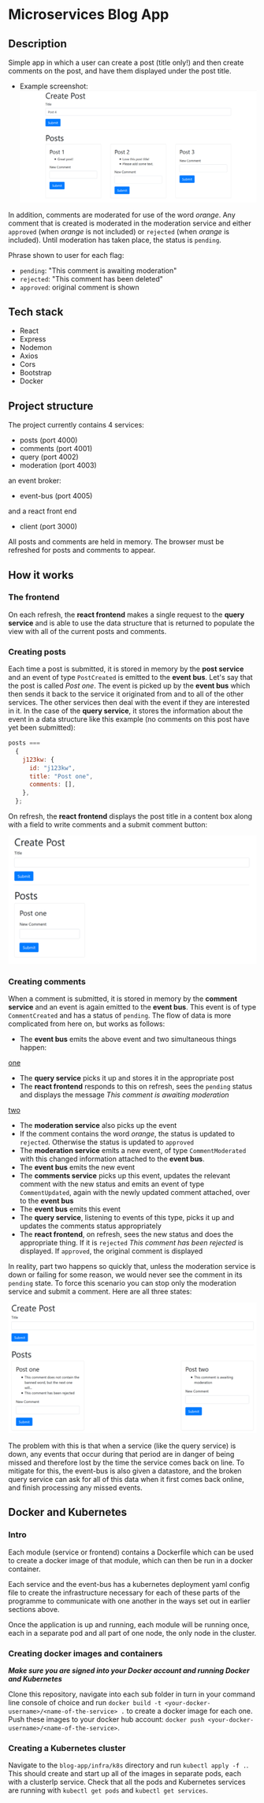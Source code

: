 # Microservices Blog App

## Description

Simple app in which a user can create a post (title only!) and then create comments on the post, and have them displayed under the post title.

- Example screenshot:
  ![screenshot1](./client/public/screenshots/example-screenshot.png)

In addition, comments are moderated for use of the word _orange_. Any comment that is created is moderated in the moderation service and either `approved` (when _orange_ is not included) or `rejected` (when _orange_ is included). Until moderation has taken place, the status is `pending`.

Phrase shown to user for each flag:

- `pending`: "This comment is awaiting moderation"
- `rejected`: "This comment has been deleted"
- `approved`: original comment is shown

## Tech stack

- React
- Express
- Nodemon
- Axios
- Cors
- Bootstrap
- Docker

## Project structure

The project currently contains 4 services:

- posts (port 4000)
- comments (port 4001)
- query (port 4002)
- moderation (port 4003)

an event broker:

- event-bus (port 4005)

and a react front end

- client (port 3000)

All posts and comments are held in memory. The browser must be refreshed for posts and comments to appear.

## How it works

### The frontend

On each refresh, the **react frontend** makes a single request to the **query service** and is able to use the data structure that is returned to populate the view with all of the current posts and comments.

### Creating posts

Each time a post is submitted, it is stored in memory by the **post service** and an event of type `PostCreated` is emitted to the **event bus**. Let's say that the post is called _Post one_. The event is picked up by the **event bus** which then sends it back to the service it originated from and to all of the other services. The other services then deal with the event if they are interested in it. In the case of the **query service**, it stores the information about the event in a data structure like this example (no comments on this post have yet been submitted):

```javascript
posts ===
  {
    j123kw: {
      id: "j123kw",
      title: "Post one",
      comments: [],
    },
  };
```

On refresh, the **react frontend** displays the post title in a content box along with a field to write comments and a submit comment button:

![screenshot1](./client/public/screenshots/one-post-no-comments.png)

### Creating comments

When a comment is submitted, it is stored in memory by the **comment service** and an event is again emitted to the **event bus**. This event is of type `CommentCreated` and has a status of `pending`. The flow of data is more complicated from here on, but works as follows:

- The **event bus** emits the above event and two simultaneous things happen:

<ins>one</ins>

- The **query service** picks it up and stores it in the appropriate post
- The **react frontend** responds to this on refresh, sees the `pending` status and displays the message _This comment is awaiting moderation_

<ins>two</ins>

- The **moderation service** also picks up the event
- If the comment contains the word _orange_, the status is updated to `rejected`. Otherwise the status is updated to `approved`
- The **moderation service** emits a new event, of type `CommentModerated` with this changed information attached to the **event bus**.
- The **event bus** emits the new event
- The **comments service** picks up this event, updates the relevant comment with the new status and emits an event of type `CommentUpdated`, again with the newly updated comment attached, over to the **event bus**
- The **event bus** emits this event
- The **query service**, listening to events of this type, picks it up and updates the comments status appropriately
- The **react frontend**, on refresh, sees the new status and does the appropriate thing. If it is `rejected` _This comment has been rejected_ is displayed. If `approved`, the original comment is displayed

In reality, part two happens so quickly that, unless the moderation service is down or failing for some reason, we would never see the comment in its `pending` state. To force this scenario you can stop only the moderation service and submit a comment. Here are all three states:

![screenshot1](./client/public/screenshots/all-three-comment-statuses.png)

The problem with this is that when a service (like the query service) is down, any events that occur during that period are in danger of being missed and therefore lost by the time the service comes back on line. To mitigate for this, the event-bus is also given a datastore, and the broken query service can ask for all of this data when it first comes back online, and finish processing any missed events.

## Docker and Kubernetes

### Intro

Each module (service or frontend) contains a Dockerfile which can be used to create a docker image of that module, which can then be run in a docker container.

Each service and the event-bus has a kubernetes deployment yaml config file to create the infrastructure necessary for each of these parts of the programme to communicate with one another in the ways set out in earlier sections above.

Once the application is up and running, each module will be running once, each in a separate pod and all part of one node, the only node in the cluster.

### Creating docker images and containers

**_Make sure you are signed into your Docker account and running Docker and Kubernetes_**

Clone this repository, navigate into each sub folder in turn in your command line console of choice and run `docker build -t <your-docker-username>/<name-of-the-service> .` to create a docker image for each one. Push these images to your docker hub account: `docker push <your-docker-username>/<name-of-the-service>`.

### Creating a Kubernetes cluster

Navigate to the `blog-app/infra/k8s` directory and run `kubectl apply -f .`. This should create and start up all of the images in separate pods, each with a clusterIp service. Check that all the pods and Kubernetes services are running with `kubectl get pods` and `kubectl get services`.
